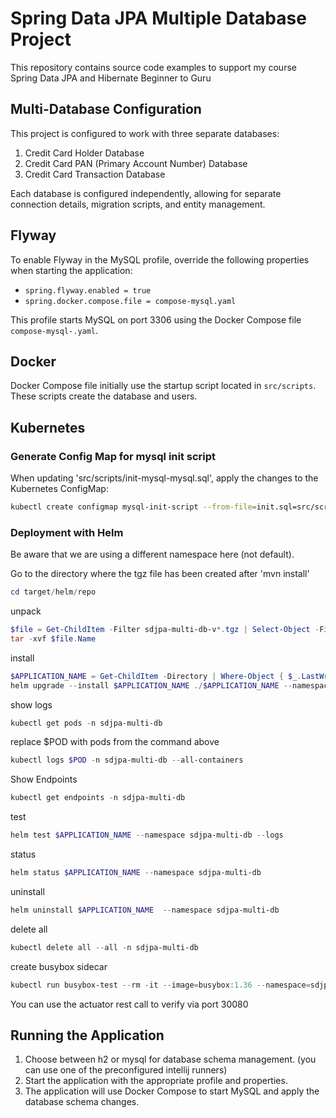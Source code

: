 # Spring Data JPA Multiple Database Project

This repository contains source code examples to support my course Spring Data JPA and Hibernate Beginner to Guru

## Multi-Database Configuration

This project is configured to work with three separate databases:

1. Credit Card Holder Database
2. Credit Card PAN (Primary Account Number) Database
3. Credit Card Transaction Database

Each database is configured independently, allowing for separate connection details, migration scripts, and entity management.

## Flyway

To enable Flyway in the MySQL profile, override the following properties when starting the application:
- `spring.flyway.enabled = true`
- `spring.docker.compose.file = compose-mysql.yaml`

This profile starts MySQL on port 3306 using the Docker Compose file `compose-mysql-.yaml`.

## Docker

Docker Compose file initially use the startup script located in `src/scripts`. These scripts create the database and users.

## Kubernetes

### Generate Config Map for mysql init script

When updating 'src/scripts/init-mysql-mysql.sql', apply the changes to the Kubernetes ConfigMap:
```bash
kubectl create configmap mysql-init-script --from-file=init.sql=src/scripts/init-mysql.sql --dry-run=client -o yaml | Out-File -Encoding utf8 k8s/mysql-init-script-configmap.yaml
```

### Deployment with Helm

Be aware that we are using a different namespace here (not default).

Go to the directory where the tgz file has been created after 'mvn install'
```powershell
cd target/helm/repo
```

unpack
```powershell
$file = Get-ChildItem -Filter sdjpa-multi-db-v*.tgz | Select-Object -First 1
tar -xvf $file.Name
```

install
```powershell
$APPLICATION_NAME = Get-ChildItem -Directory | Where-Object { $_.LastWriteTime -ge $file.LastWriteTime } | Select-Object -ExpandProperty Name
helm upgrade --install $APPLICATION_NAME ./$APPLICATION_NAME --namespace sdjpa-multi-db --create-namespace --wait --timeout 5m --debug
```

show logs
```powershell
kubectl get pods -n sdjpa-multi-db
```

replace $POD with pods from the command above
```powershell
kubectl logs $POD -n sdjpa-multi-db --all-containers
```

Show Endpoints
```powershell
kubectl get endpoints -n sdjpa-multi-db
```

test
```powershell
helm test $APPLICATION_NAME --namespace sdjpa-multi-db --logs
```

status
```powershell
helm status $APPLICATION_NAME --namespace sdjpa-multi-db
```

uninstall
```powershell
helm uninstall $APPLICATION_NAME  --namespace sdjpa-multi-db
```

delete all
```powershell
kubectl delete all --all -n sdjpa-multi-db
```

create busybox sidecar
```powershell
kubectl run busybox-test --rm -it --image=busybox:1.36 --namespace=sdjpa-multi-db --command -- sh
```

You can use the actuator rest call to verify via port 30080

## Running the Application
1. Choose between h2 or mysql for database schema management. (you can use one of the preconfigured intellij runners)
2. Start the application with the appropriate profile and properties.
3. The application will use Docker Compose to start MySQL and apply the database schema changes.